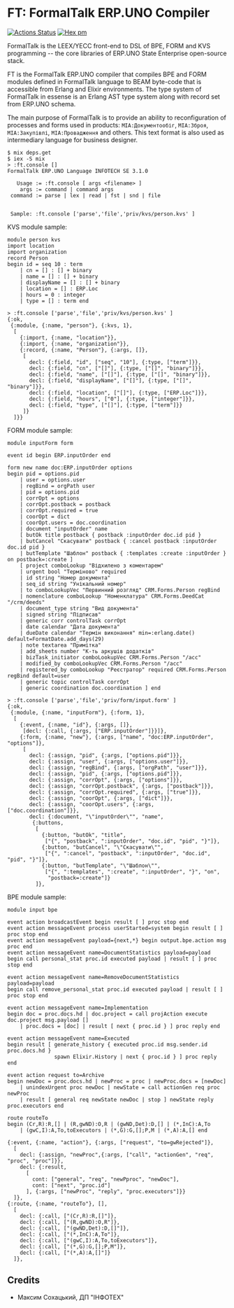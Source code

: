 FT: FormalTalk ERP.UNO Compiler
===============================

[![Actions Status](https://github.com/erpuno/ft/workflows/mix/badge.svg)](https://github.com/erpuno/ft/actions)
[![Hex pm](https://img.shields.io/hexpm/v/ft.svg?style=flat)](https://hex.pm/packages/ft)

FormalTalk is the LEEX/YECC front-end to DSL of BPE, FORM and KVS
programming -- the core libraries of ERP.UNO State Enterprise open-source stack.

FT is the FormalTalk ERP.UNO compiler that compiles BPE and FORM
modules defined in FormalTalk language to BEAM byte-code that is
accessible from Erlang and Elixir environments. The type system
of FormalTalk in essense is an Erlang AST type system along with
record set from ERP.UNO schema.

The main purpose of FormalTalk is to provide an ability to
reconfiguration of processes and forms used in products:
`MIA:Документообіг`, `МІА:Зброя`, `МІА:Закупівлі`, `МІА:Провадження`
and others. This text format is also used as intermediary language
for business designer.

```
$ mix deps.get
$ iex -S mix
> :ft.console []
FormalTalk ERP.UNO Language INFOTECH SE 3.1.0

   Usage := :ft.console [ args <filename> ]
    args := command | command args
 command := parse | lex | read | fst | snd | file


 Sample: :ft.console ['parse','file','priv/kvs/person.kvs' ]
```

KVS module sample:

```
module person kvs
import location
import organization
record Person
begin id = seq 10 : term
    | cn = [] : [] + binary
    | name = [] : [] + binary
    | displayName = [] : [] + binary
    | location = [] : ERP.Loc
    | hours = 0 : integer
    | type = [] : term end

```

```
> :ft.console ['parse','file','priv/kvs/person.kvs' ]
{:ok,
 {:module, {:name, "person"}, {:kvs, 1},
  [
    {:import, {:name, "location"}},
    {:import, {:name, "organization"}},
    {:record, {:name, "Person"}, {:args, []},
     [
       decl: {:field, "id", ["seq", "10"], {:type, ["term"]}},
       decl: {:field, "cn", ["[]"], {:type, ["[]", "binary"]}},
       decl: {:field, "name", ["[]"], {:type, ["[]", "binary"]}},
       decl: {:field, "displayName", ["[]"], {:type, ["[]", "binary"]}},
       decl: {:field, "location", ["[]"], {:type, ["ERP.Loc"]}},
       decl: {:field, "hours", ["0"], {:type, ["integer"]}},
       decl: {:field, "type", ["[]"], {:type, ["term"]}}
     ]}
  ]}}
```


FORM module sample:

```
module inputForm form

event id begin ERP.inputOrder end

form new name doc:ERP.inputOrder options
begin pid = options.pid
    | user = options.user
    | regBind = orgPath user
    | pid = options.pid
    | corrOpt = options
    | corrOpt.postback = postback
    | corrOpt.required = true
    | coorOpt = dict
    | coorOpt.users = doc.coordination
    | document "inputOrder" name
    [ butOk title postback { postback :inputOrder doc.id pid }
    | butCancel "Скасувати" postback { :cancel postback :inputOrder doc.id pid }
    | butTemplate "Шаблон" postback { :templates :create :inputOrder } on postback=:create ]
    [ project comboLookup "Відхилено з коментарем"
    | urgent bool "Терміново" required
    | id string "Номер документа"
    | seq_id string "Унікальний номер"
    | to comboLookupVec "Первинний розгляд" CRM.Forms.Person regBind
    | nomenclature comboLookup "Номенклатура" CRM.Forms.DeedCat "/crm/deeds"
    | document_type string "Вид документа"
    | signed string "Підписав"
    | generic corr controlTask corrOpt
    | date calendar "Дата документа"
    | dueDate calendar "Термін виконання" min=:erlang.date() default=FormatDate.add_days(29)
    | note textarea "Примітка"
    | add_sheets number "К-ть аркушів додатків"
    | bizTask_initiator comboLookupVec CRM.Forms.Person "/acc"
    | modified_by comboLookupVec CRM.Forms.Person "/acc"
    | registered_by comboLookup "Реєстратор" required CRM.Forms.Person regBind default=user
    | generic topic controlTask corrOpt
    | generic coordination doc.coordination ] end

```

```
> :ft.console ['parse','file','priv/form/input.form' ]
{:ok,
 {:module, {:name, "inputForm"}, {:form, 1},
  [
    {:event, {:name, "id"}, {:args, []},
     [decl: {:call, {:args, ["ERP.inputOrder"]}}]},
    {:form, {:name, "new"}, {:args, ["name", "doc:ERP.inputOrder", "options"]},
     [
       decl: {:assign, "pid", {:args, ["options.pid"]}},
       decl: {:assign, "user", {:args, ["options.user"]}},
       decl: {:assign, "regBind", {:args, ["orgPath", "user"]}},
       decl: {:assign, "pid", {:args, ["options.pid"]}},
       decl: {:assign, "corrOpt", {:args, ["options"]}},
       decl: {:assign, "corrOpt.postback", {:args, ["postback"]}},
       decl: {:assign, "corrOpt.required", {:args, ["true"]}},
       decl: {:assign, "coorOpt", {:args, ["dict"]}},
       decl: {:assign, "coorOpt.users", {:args, ["doc.coordination"]}},
       decl: {:document, "\"inputOrder\"", "name",
        {:buttons,
         [
           {:button, "butOk", "title",
            ["{", "postback", ":inputOrder", "doc.id", "pid", "}"]},
           {:button, "butCancel", "\"Скасувати\"",
            ["{", ":cancel", "postback", ":inputOrder", "doc.id", "pid", "}"]},
           {:button, "butTemplate", "\"Шаблон\"",
            ["{", ":templates", ":create", ":inputOrder", "}", "on",
             "postback=:create"]}
         ]},
```

BPE module sample:

```
module input bpe

event action broadcastEvent begin result [ ] proc stop end
event action messageEvent process userStarted=system begin result [ ] proc stop end
event action messageEvent payload={next,*} begin output.bpe.action msg proc end
event action messageEvent name=DocumentStatistics payload=payload
begin call personal_stat proc.id executed payload | result [ ] proc stop end

event action messageEvent name=RemoveDocumentStatistics payload=payload
begin call remove_personal_stat proc.id executed payload | result [ ] proc stop end

event action messageEvent name=Implementation
begin doc = proc.docs.hd | doc.project = call projAction execute doc.project msg.payload []
    | proc.docs = [doc] | result [ next { proc.id } ] proc reply end

event action messageEvent name=Executed
begin result [ generate_history { executed proc.id msg.sender.id proc.docs.hd }
               spawn Elixir.History | next { proc.id } ] proc reply end

event action request to=Archive
begin newDoc = proc.docs.hd | newProc = proc | newProc.docs = [newDoc]
    | unindexUrgent proc newDoc | newState = call actionGen req proc newProc
    | result [ general req newState newDoc | stop ] newState reply proc.executors end

route routeTo
begin (Cr,R):R,[] | (R,gwND):O,R | (gwND,Det):D,[] | (*,InC):A,To
    | (gwC,I):A,To,toExecutors | (*,G):G,[];P,M | (*,A):A,[] end
```

```
{:event, {:name, "action"}, {:args, ["request", "to=gwRejected"]},
  [
    decl: {:assign, "newProc",{:args, ["call", "actionGen", "req", "proc", "proc"]}},
    decl: {:result,
      [
        cont: ["general", "req", "newPproc", "newDoc"],
        cont: ["next", "proc.id"]
      ], {:args, ["newProc", "reply", "proc.executors"]}}
  ]},
{:route, {:name, "routeTo"}, [],
  [
    decl: {:call, ["(Cr,R):R,[]"]},
    decl: {:call, ["(R,gwND):O,R"]},
    decl: {:call, ["(gwND,Det):D,[]"]},
    decl: {:call, ["(*,InC):A,To"]},
    decl: {:call, ["(gwC,I):A,To,toExecutors"]},
    decl: {:call, ["(*,G):G,[];P,M"]},
    decl: {:call, ["(*,A):A,[]"]}
  ]},
```

Credits
-------

* Максим Сохацький, ДП "ІНФОТЕХ"
